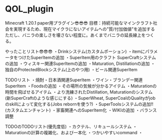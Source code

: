 # QOL_plugin
Minecraft 1.20.1 paper用プラグイン😎😎😎
目標：持続可能なマインクラフト社会を実現するため、現在マイクラにないアイテムへの"質/付加価値"を追加する
ただし、バニラの楽しさを壊さない程度に。あくまでバニラの延長線上をつくる。

やったことリスト😎😎😎
・Drinkシステム(カスタムポーション)
・itemにパラメータをつけたSuperItemの追加
・SuperItem用のクラフト SuperCraftシステムの追加
・ウィスキー関連SuperItemの追加
・Maturation, Distillationの追加
・独自のProtectedBlockシステム(上のやつ用)
・ビール関連SuperItem

TODOリスト
・焼酎・日本酒関連SuperItem
・ワイン・ブランデー関連SuperItem
・Foodsの追加
・その場所の気候が分かるアイテム
・Maturationの時間を飛ばせるアイテム
・より洗練されたDistillation, Maturationのシステム(新SuperCraftのような感じにする)
・SuperWheat, SuperCoalのQualityがjobのskillによって変化する(Jobs rebornを使う?)
・SuperToolsシステムの追加!!(カスタムエンチャント)
・家畜関連へのSuperItem化
・WIKIの追加
・バランス調整

TODOのTODOリスト(優先度低)
・カクテル、リキュールシステム
・Maturationの計算の複雑化、および一本化
・つかいやすいcommand
・
